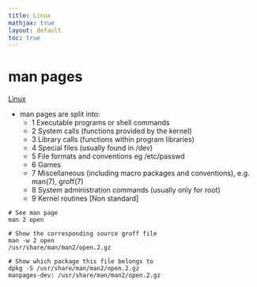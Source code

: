 ```yaml
---
title: Linux
mathjax: true
layout: default
toc: true
---
```




# man pages

[Linux](Introduction.html)

* man pages are split into:
  * 1   Executable programs or shell commands
  * 2   System calls (functions provided by the kernel)
  * 3   Library calls (functions within program libraries)
  * 4   Special files (usually found in /dev)
  * 5   File formats and conventions eg /etc/passwd
  * 6   Games
  * 7   Miscellaneous  (including  macro  packages  and  conventions), e.g. man(7), groff(7)
  * 8   System administration commands (usually only for root)
  * 9   Kernel routines [Non standard]



```
# See man page
man 2 open

# Show the corresponding source groff file
man -w 2 open   
/usr/share/man/man2/open.2.gz

# Show which package this file belongs to
dpkg -S /usr/share/man/man2/open.2.gz
manpages-dev: /usr/share/man/man2/open.2.gz

```



